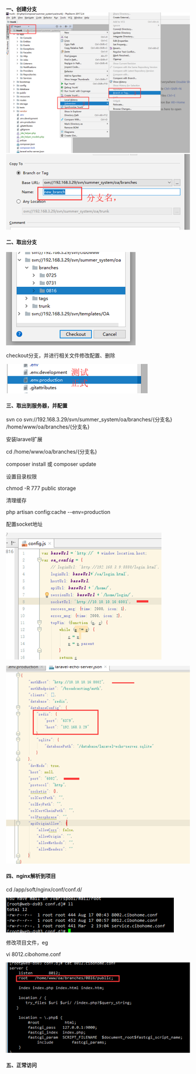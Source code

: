 #### 一、创建分支![](/assets/新建分支.png)![](/assets/分支命名.png)

#### 二、取出分支

![](/assets/取出分支.png)

checkout分支，并进行相关文件修改配置、删除

![](/assets/配置文件.png)

#### 三、取出到服务器，并配置

svn co svn://192.168.3.29/svn/summer\_system/oa/branches/{分支名} /home/www/oa/branches/{分支名}

安装laravel扩展

cd /home/www/oa/branches/{分支名}

composer install  或 composer update

设置目录权限

chmod -R 777 public storage

清理缓存

php artisan config:cache  --env=production

配置socket地址

![](/assets/socket.png)

![](/assets/laravel-echo-server.png)

#### 四、nginx解析到项目

cd /app/soft/nginx/conf/conf.d/

![](/assets/nginx.png)

修改项目文件，eg

vi 8012.cibohome.conf

![](/assets/8012.png)

#### 五、正常访问



